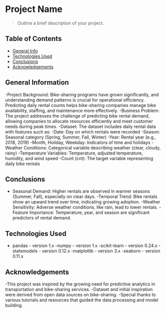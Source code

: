 # Project Name
> Outline a brief description of your project.


## Table of Contents
* [General Info](#general-information)
* [Technologies Used](#technologies-used)
* [Conclusions](#conclusions)
* [Acknowledgements](#acknowledgements)

<!-- You can include any other section that is pertinent to your problem -->

## General Information
-Project Background: Bike-sharing programs have grown significantly, and understanding demand patterns is crucial for operational efficiency. Predicting daily rental counts helps bike-sharing companies manage bike availability, staffing, and maintenance more effectively.
-Business Problem: The project addresses the challenge of predicting bike rental demand, allowing companies to allocate resources efficiently and meet customer needs during peak times.
-Dataset: The dataset includes daily rental data with features such as:
-Date: Day on which rentals were recorded
-Season: Seasonal category (Spring, Summer, Fall, Winter)
-Year: Rental year (e.g., 2018, 2019)
-Month, Holiday, Weekday: Indicators of time and holidays
-Weather Conditions: Categorical variable describing weather (clear, cloudy, rainy)
-Temperature Variables: Temperature, adjusted temperature, humidity, and wind speed
-Count (cnt): The target variable representing daily bike rentals

<!-- You don't have to answer all the questions - just the ones relevant to your project. -->

## Conclusions
- Seasonal Demand: Higher rentals are observed in warmer seasons (Summer, Fall), especially on clear days.
-Temporal Trend: Bike rentals show an upward trend over time, indicating growing adoption.
-Weather Sensitivity: Adverse weather conditions, like rain, lead to lower rentals.
-Feature Importance: Temperature, year, and season are significant predictors of rental demand.

<!-- You don't have to answer all the questions - just the ones relevant to your project. -->


## Technologies Used
- pandas - version 1.x
-numpy - version 1.x
-scikit-learn - version 0.24.x
-statsmodels - version 0.12.x
-matplotlib - version 3.x
-seaborn - version 0.11.x

<!-- As the libraries versions keep on changing, it is recommended to mention the version of library used in this project -->

## Acknowledgements
-This project was inspired by the growing need for predictive analytics in transportation and bike-sharing services.
-Dataset and initial inspiration were derived from open data sources on bike-sharing.
-Special thanks to various tutorials and resources that guided the data processing and model building.


